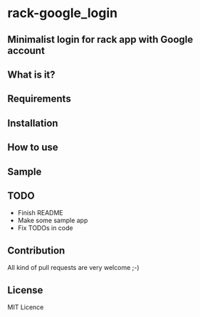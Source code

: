 # rack-google_login

## Minimalist login for rack app with Google account

## What is it?

## Requirements

## Installation

## How to use

## Sample

## TODO

* Finish README
* Make some sample app
* Fix TODOs in code

## Contribution

All kind of pull requests are very welcome ;-)

## License

MIT Licence
